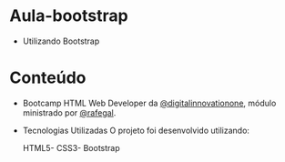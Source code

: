 # Aula-bootstrap
- Utilizando Bootstrap


# Conteúdo 
- Bootcamp HTML Web Developer da  [@digitalinnovationone](https://github.com/digitalinnovationone), módulo ministrado por  [@rafegal](https://github.com/rafegal).



- Tecnologias Utilizadas
O projeto foi desenvolvido utilizando:

    HTML5-
    CSS3-
    Bootstrap
  
  
